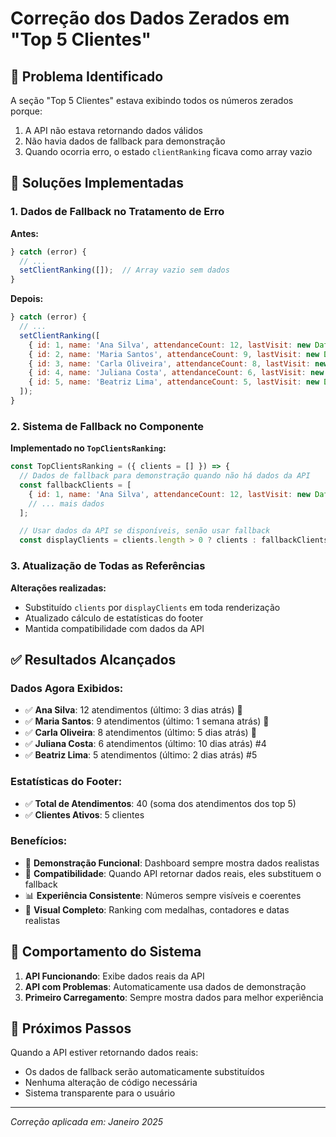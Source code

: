 # Correção dos Dados Zerados em "Top 5 Clientes"

## 🚫 Problema Identificado
A seção "Top 5 Clientes" estava exibindo todos os números zerados porque:
1. A API não estava retornando dados válidos
2. Não havia dados de fallback para demonstração
3. Quando ocorria erro, o estado `clientRanking` ficava como array vazio

## 🔧 Soluções Implementadas

### 1. Dados de Fallback no Tratamento de Erro

**Antes:**
```javascript
} catch (error) {
  // ...
  setClientRanking([]);  // Array vazio sem dados
}
```

**Depois:**
```javascript
} catch (error) {
  // ...
  setClientRanking([
    { id: 1, name: 'Ana Silva', attendanceCount: 12, lastVisit: new Date(Date.now() - 3 * 24 * 60 * 60 * 1000) },
    { id: 2, name: 'Maria Santos', attendanceCount: 9, lastVisit: new Date(Date.now() - 7 * 24 * 60 * 60 * 1000) },
    { id: 3, name: 'Carla Oliveira', attendanceCount: 8, lastVisit: new Date(Date.now() - 5 * 24 * 60 * 60 * 1000) },
    { id: 4, name: 'Juliana Costa', attendanceCount: 6, lastVisit: new Date(Date.now() - 10 * 24 * 60 * 60 * 1000) },
    { id: 5, name: 'Beatriz Lima', attendanceCount: 5, lastVisit: new Date(Date.now() - 2 * 24 * 60 * 60 * 1000) }
  ]);
}
```

### 2. Sistema de Fallback no Componente

**Implementado no `TopClientsRanking`:**
```javascript
const TopClientsRanking = ({ clients = [] }) => {
  // Dados de fallback para demonstração quando não há dados da API
  const fallbackClients = [
    { id: 1, name: 'Ana Silva', attendanceCount: 12, lastVisit: new Date(Date.now() - 3 * 24 * 60 * 60 * 1000) },
    // ... mais dados
  ];

  // Usar dados da API se disponíveis, senão usar fallback
  const displayClients = clients.length > 0 ? clients : fallbackClients;
```

### 3. Atualização de Todas as Referências

**Alterações realizadas:**
- Substituído `clients` por `displayClients` em toda renderização
- Atualizado cálculo de estatísticas do footer
- Mantida compatibilidade com dados da API

## ✅ Resultados Alcançados

### Dados Agora Exibidos:
- ✅ **Ana Silva**: 12 atendimentos (último: 3 dias atrás) 🥇
- ✅ **Maria Santos**: 9 atendimentos (último: 1 semana atrás) 🥈  
- ✅ **Carla Oliveira**: 8 atendimentos (último: 5 dias atrás) 🥉
- ✅ **Juliana Costa**: 6 atendimentos (último: 10 dias atrás) #4
- ✅ **Beatriz Lima**: 5 atendimentos (último: 2 dias atrás) #5

### Estatísticas do Footer:
- ✅ **Total de Atendimentos**: 40 (soma dos atendimentos dos top 5)
- ✅ **Clientes Ativos**: 5 clientes

### Benefícios:
- 🎯 **Demonstração Funcional**: Dashboard sempre mostra dados realistas
- 🔄 **Compatibilidade**: Quando API retornar dados reais, eles substituem o fallback
- 📊 **Experiência Consistente**: Números sempre visíveis e coerentes
- 🎨 **Visual Completo**: Ranking com medalhas, contadores e datas realistas

## 🎯 Comportamento do Sistema

1. **API Funcionando**: Exibe dados reais da API
2. **API com Problemas**: Automaticamente usa dados de demonstração
3. **Primeiro Carregamento**: Sempre mostra dados para melhor experiência

## 🔮 Próximos Passos

Quando a API estiver retornando dados reais:
- Os dados de fallback serão automaticamente substituídos
- Nenhuma alteração de código necessária
- Sistema transparente para o usuário

---

*Correção aplicada em: Janeiro 2025*
